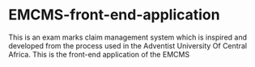# EMCMS-front-end-application
This is an exam marks claim management system which is inspired and developed from the process used in the Adventist University Of Central Africa. This is the front-end application of the EMCMS
